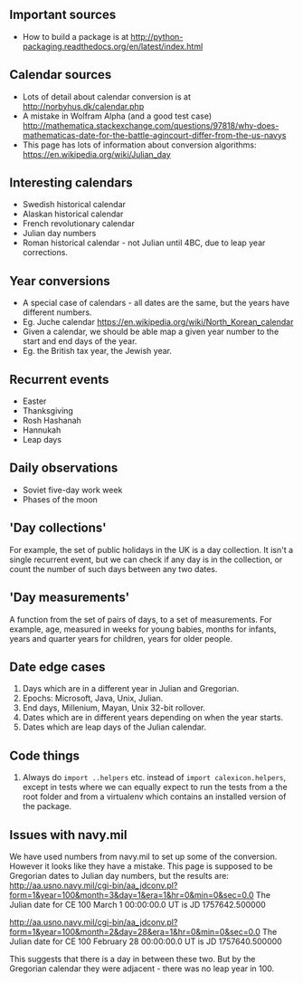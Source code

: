 ## Important sources
 - How to build a package is at http://python-packaging.readthedocs.org/en/latest/index.html

## Calendar sources
 - Lots of detail about calendar conversion is at http://norbyhus.dk/calendar.php
 - A mistake in Wolfram Alpha (and a good test case) http://mathematica.stackexchange.com/questions/97818/why-does-mathematicas-date-for-the-battle-agincourt-differ-from-the-us-navys
 - This page has lots of information about conversion algorithms: https://en.wikipedia.org/wiki/Julian_day

## Interesting calendars
 - Swedish historical calendar
 - Alaskan historical calendar
 - French revolutionary calendar
 - Julian day numbers
 - Roman historical calendar - not Julian until 4BC, due to leap year corrections.

## Year conversions
 - A special case of calendars - all dates are the same, but the years have different numbers.
 - Eg. Juche calendar https://en.wikipedia.org/wiki/North_Korean_calendar
 - Given a calendar, we should be able map a given year number to the start and end days of the year.
 - Eg. the British tax year, the Jewish year.

## Recurrent events
 - Easter
 - Thanksgiving
 - Rosh Hashanah
 - Hannukah
 - Leap days

## Daily observations
 - Soviet five-day work week
 - Phases of the moon

## 'Day collections'
 For example, the set of public holidays in the UK is a day collection. It isn't a single recurrent event, but we can check if any day is in the collection, or count the number of such days between any two dates.

## 'Day measurements'
 A function from the set of pairs of days, to a set of measurements. For example, age, measured in weeks for young babies, months for infants, years and quarter years for children, years for older people.

## Date edge cases
 1. Days which are in a different year in Julian and Gregorian.
 2. Epochs: Microsoft, Java, Unix, Julian.
 3. End days, Millenium, Mayan, Unix 32-bit rollover.
 4. Dates which are in different years depending on when the year starts.
 5. Dates which are leap days of the Julian calendar.

## Code things
 1. Always do `import ..helpers` etc. instead of `import calexicon.helpers`, except in tests where we can equally expect to run the tests from a the root folder and from a virtualenv which contains an installed version of the package.

## Issues with navy.mil

We have used numbers from navy.mil to set up some of the conversion. However it looks like they have a mistake. This page is supposed to be Gregorian dates to Julian day numbers, but the results are:
http://aa.usno.navy.mil/cgi-bin/aa_jdconv.pl?form=1&year=100&month=3&day=1&era=1&hr=0&min=0&sec=0.0
The Julian date for CE   100 March  1 00:00:00.0 UT is
JD 1757642.500000

http://aa.usno.navy.mil/cgi-bin/aa_jdconv.pl?form=1&year=100&month=2&day=28&era=1&hr=0&min=0&sec=0.0
The Julian date for CE   100 February 28 00:00:00.0 UT is
JD 1757640.500000

This suggests that there is a day in between these two. But by the Gregorian calendar they were adjacent - there was no leap year in 100.


